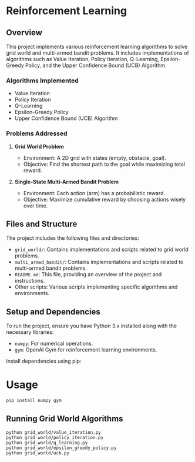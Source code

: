 # Reinforcement Learning

## Overview
This project implements various reinforcement learning algorithms to solve grid world and multi-armed bandit problems. It includes implementations of algorithms such as Value Iteration, Policy Iteration, Q-Learning, Epsilon-Greedy Policy, and the Upper Confidence Bound (UCB) Algorithm.

### Algorithms Implemented
- Value Iteration
- Policy Iteration
- Q-Learning
- Epsilon-Greedy Policy
- Upper Confidence Bound (UCB) Algorithm

### Problems Addressed
1. **Grid World Problem**
   - Environment: A 2D grid with states (empty, obstacle, goal).
   - Objective: Find the shortest path to the goal while maximizing total reward.

2. **Single-State Multi-Armed Bandit Problem**
   - Environment: Each action (arm) has a probabilistic reward.
   - Objective: Maximize cumulative reward by choosing actions wisely over time.

## Files and Structure
The project includes the following files and directories:

- `grid_world/`: Contains implementations and scripts related to grid world problems.
- `multi_armed_bandit/`: Contains implementations and scripts related to multi-armed bandit problems.
- `README.md`: This file, providing an overview of the project and instructions.
- Other scripts: Various scripts implementing specific algorithms and environments.

## Setup and Dependencies
To run the project, ensure you have Python 3.x installed along with the necessary libraries:

- `numpy`: For numerical operations.
- `gym`: OpenAI Gym for reinforcement learning environments.

Install dependencies using pip:

# Usage
```bash
pip install numpy gym
```
## Running Grid World Algorithms
```
python grid_world/value_iteration.py
python grid_world/policy_iteration.py
python grid_world/q_learning.py
python grid_world/epsilon_greedy_policy.py
python grid_world/ucb.py

```

